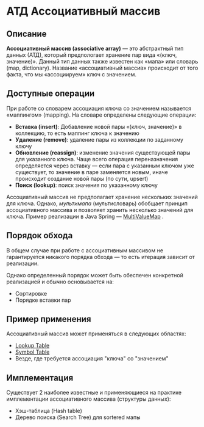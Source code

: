 # АТД Ассоциативный массив

## Описание

**Ассоциативный массив (associative array)** — это абстрактный тип данных (АТД), который предпологает хранение пар вида
«(ключ, значение)». Данный тип данных также известен как «мапа» или словарь (map, dictionary). Название «ассоциативный
массив» происходит от того факта, что мы «ассоциируем» ключ с значением.

## Доступные операции

При работе со словарем ассоциация ключа со значением называется «маппингом» (mapping). На словаре определены следующие
операции:

- **Вставка (insert)**: Добавление новой пары «(ключ, значение)» в коллекцию, то есть маппинг ключа к значению
- **Удаление (remove)**: удаление пары из коллекции по заданному ключу
- **Обновление (reassign)**: изменение значения существующей пары для указанного ключа. Чаще всего операция
  переназначения определяется через вставку — если пара с указанным ключом уже существует, то значение в паре заменяется
  новым, иначе происходит создание новой пары (по сути, upsert)
- **Поиск (lookup)**: поиск значения по указанному ключу

Ассоциативный массив не предполагает хранение нескольких значений для ключа. Однако, *мультимапа* (мультисловарь)
обобщает принцип ассоциативного массива и позволяет хранить несколько значений для ключа. Пример реализации в Java
Spring
— [MultiValueMap](https://docs.spring.io/spring-framework/docs/current/javadoc-api/org/springframework/util/MultiValueMap.html)
.

## Порядок обхода

В общем случае при работе с ассоциативным массивом не гарантируется никакого порядка обхода — то есть итерация зависит
от реализации.

Однако определенный порядок может быть обеспечен конкретной реализацией и обычно основывается на:

- Сортировке
- Порядке вставки пар

## Пример применения

Ассоциативный массив может применяться в следующих областях:

- [Lookup Table](https://en.wikipedia.org/wiki/Lookup_table)
- [Symbol Table](https://en.wikipedia.org/wiki/Symbol_table)
- Везде, где требуется ассоциация "ключа" со "значением"

## Имплементация

Существует 2 наиболее известные и применяющиеся на практике имплементации ассоциативного массива (структуры данных):

- Хэш-таблица (Hash table)
- Дерево поиска (Search Tree) для sortered мапы
